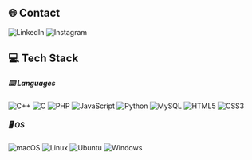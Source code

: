 ## 🌐 Contact

![LinkedIn](https://a11ybadges.com/badge?logo=linkedin) ![Instagram](https://a11ybadges.com/badge?logo=instagram)

## 💻 Tech Stack

##### ⌨️ Languages

![C++](https://a11ybadges.com/badge?logo=cplusplus) ![C](https://a11ybadges.com/badge?logo=c) ![PHP](https://a11ybadges.com/badge?logo=php) ![JavaScript](https://a11ybadges.com/badge?logo=javascript) ![Python](https://a11ybadges.com/badge?logo=python) ![MySQL](https://a11ybadges.com/badge?logo=mysql) ![HTML5](https://a11ybadges.com/badge?logo=html5) ![CSS3](https://a11ybadges.com/badge?logo=css3)

##### 🖥️ OS

![macOS](https://a11ybadges.com/badge?logo=macos) ![Linux](https://a11ybadges.com/badge?logo=linux) ![Ubuntu](https://a11ybadges.com/badge?logo=ubuntu) ![Windows](https://a11ybadges.com/badge?logo=windows)
